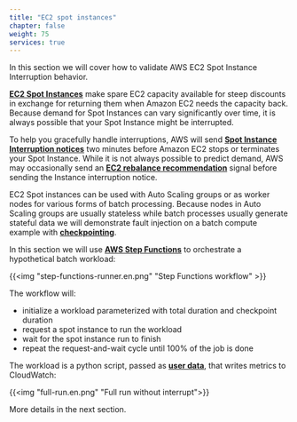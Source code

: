 ```yaml
---
title: "EC2 spot instances"
chapter: false
weight: 75
services: true
---
```


In this section we will cover how to validate AWS EC2 Spot Instance Interruption behavior.

[**EC2 Spot Instances**](https://docs.aws.amazon.com/AWSEC2/latest/UserGuide/using-spot-instances.html) make spare EC2 capacity available for steep discounts in exchange for returning them when Amazon EC2 needs the capacity back. Because demand for Spot Instances can vary significantly over time, it is always possible that your Spot Instance might be interrupted. 

To help you gracefully handle interruptions, AWS will send [**Spot Instance Interruption notices**](https://docs.aws.amazon.com/AWSEC2/latest/UserGuide/spot-interruptions.html#spot-instance-termination-notices) two minutes before Amazon EC2 stops or terminates your Spot Instance. While it is not always possible to predict demand, AWS may occasionally send an [**EC2 rebalance recommendation**](https://docs.aws.amazon.com/AWSEC2/latest/UserGuide/rebalance-recommendations.html) signal before sending the Instance interruption notice.

EC2 Spot instances can be used with Auto Scaling groups or as worker nodes for various forms of batch processing. Because nodes in Auto Scaling groups are usually stateless while batch processes usually generate stateful data we will demonstrate fault injection on a batch compute example with [**checkpointing**](https://en.wikipedia.org/wiki/Application_checkpointing).  

In this section we will use [**AWS Step Functions**](https://docs.aws.amazon.com/step-functions/latest/dg/welcome.html) to orchestrate a hypothetical batch workload:

{{<img "step-functions-runner.en.png" "Step Functions workflow" >}}

The workflow will:

* initialize a workload parameterized with total duration and checkpoint duration
* request a spot instance to run the workload
* wait for the spot instance run to finish
* repeat the request-and-wait cycle until 100% of the job is done

The workload is a python script, passed as [**user data**](https://docs.aws.amazon.com/AWSEC2/latest/UserGuide/user-data.html), that writes metrics to CloudWatch:

{{<img "full-run.en.png" "Full run without interrupt">}}

More details in the next section.

